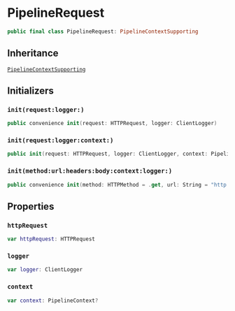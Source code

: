 # PipelineRequest

``` swift
public final class PipelineRequest:​ PipelineContextSupporting
```

## Inheritance

[`PipelineContextSupporting`](docs/core/PipelineContextSupporting)

## Initializers

### `init(request:​logger:​)`

``` swift
public convenience init(request:​ HTTPRequest, logger:​ ClientLogger)
```

### `init(request:​logger:​context:​)`

``` swift
public init(request:​ HTTPRequest, logger:​ ClientLogger, context:​ PipelineContext?)
```

### `init(method:​url:​headers:​body:​context:​logger:​)`

``` swift
public convenience init(method:​ HTTPMethod = .get, url:​ String = "http:​//www.example.com", headers:​ HTTPHeaders = HTTPHeaders(), body:​ String? = nil, context:​ PipelineContext? = nil, logger:​ ClientLogger = ClientLoggers.none)
```

## Properties

### `httpRequest`

``` swift
var httpRequest:​ HTTPRequest
```

### `logger`

``` swift
var logger:​ ClientLogger
```

### `context`

``` swift
var context:​ PipelineContext?
```
